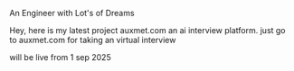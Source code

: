 An Engineer with Lot's of Dreams 

Hey, here is my latest project auxmet.com an ai interview platform. 
just go to auxmet.com for taking an virtual interview 

will be live from 1 sep 2025
